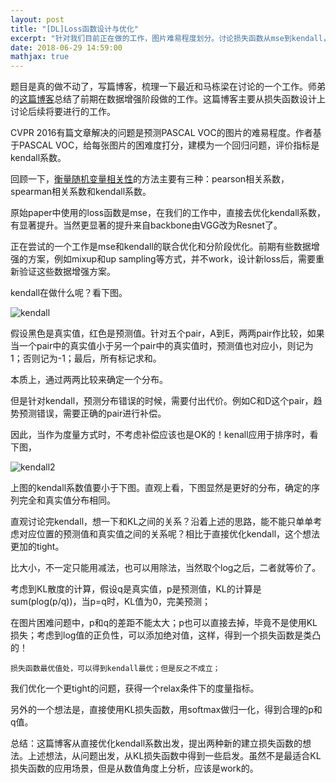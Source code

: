 ```yaml
---
layout: post
title: "[DL]Loss函数设计与优化"
excerpt: "针对我们目前正在做的工作，图片难易程度划分。讨论损失函数从mse到kendall，从kendall到kl散度，再到一些新的想法。"
date: 2018-06-29 14:59:00
mathjax: true
---
```


题目是真的做不动了，写篇博客，梳理一下最近和马栋梁在讨论的一个工作。师弟的[这篇博客](https://vipermdl.github.io/2018/06/26/Rethinking-mixUp/)总结了前期在数据增强阶段做的工作。这篇博客主要从损失函数设计上讨论后续将要进行的工作。

CVPR 2016有篇文章解决的问题是预测PASCAL VOC的图片的难易程度。作者基于PASCAL VOC，给每张图片的困难度打分，建模为一个回归问题，评价指标是kendall系数。

回顾一下，[衡量随机变量相关性](http://www.cnblogs.com/kemaswill/archive/2012/11/01/2749842.html)的方法主要有三种：pearson相关系数，spearman相关系数和kendall系数。

原始paper中使用的loss函数是mse，在我们的工作中，直接去优化kendall系数，有显著提升。当然更显著的提升来自backbone由VGG改为Resnet了。

正在尝试的一个工作是mse和kendall的联合优化和分阶段优化。前期有些数据增强的方案，例如mixup和up sampling等方式，并不work，设计新loss后，需要重新验证这些数据增强方案。

kendall在做什么呢？看下图。

![kendall](http://wx1.sinaimg.cn/mw690/aba7d18bgy1fss3k8z0uej21kw16oqdn.jpg)

假设黑色是真实值，红色是预测值。针对五个pair，A到E，两两pair作比较，如果当一个pair中的真实值小于另一个pair中的真实值时，预测值也对应小，则记为1；否则记为-1；最后，所有标记求和。

本质上，通过两两比较来确定一个分布。

但是针对kendall，预测分布错误的时候，需要付出代价。例如C和D这个pair，趋势预测错误，需要正确的pair进行补偿。

因此，当作为度量方式时，不考虑补偿应该也是OK的！kenall应用于排序时，看下图，

![kendall2](http://wx4.sinaimg.cn/mw690/aba7d18bgy1fss3ysop3bj21kw23u78s.jpg)

上图的kendall系数值要小于下图。直观上看，下图显然是更好的分布，确定的序列完全和真实值分布相同。

直观讨论完kendall，想一下和KL之间的关系？沿着上述的思路，能不能只单单考虑对应位置的预测值和真实值之间的关系呢？相比于直接优化kendall，这个想法更加的tight。

比大小，不一定只能用减法，也可以用除法，当然取个log之后，二者就等价了。

考虑到KL散度的计算，假设q是真实值，p是预测值，KL的计算是sum(plog(p/q))，当p=q时，KL值为0，完美预测；

在图片困难问题中，p和q的差距不能太大；p也可以直接去掉，毕竟不是使用KL损失；考虑到log值的正负性，可以添加绝对值，这样，得到一个损失函数是类凸的！

    损失函数最优值处，可以得到kendall最优；但是反之不成立；

我们优化一个更tight的问题，获得一个relax条件下的度量指标。

另外的一个想法是，直接使用KL损失函数，用softmax做归一化，得到合理的p和q值。

总结：这篇博客从直接优化kendall系数出发，提出两种新的建立损失函数的想法。上述想法，从问题出发，从KL损失函数中得到一些启发。虽然不是最适合KL损失函数的应用场景，但是从数值角度上分析，应该是work的。
























